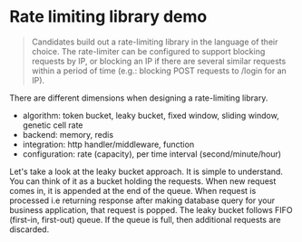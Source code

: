 # Rate limiting library demo

> Candidates build out a rate-limiting library in the language of their choice. The rate-limiter can be configured to support blocking requests by IP, or blocking an IP if there are several similar requests within a period of time (e.g.: blocking POST requests to /login for an IP).

There are different dimensions when designing a rate-limiting library. 
- algorithm: token bucket, leaky bucket, fixed window, sliding window, genetic cell rate
- backend: memory, redis
- integration: http handler/middleware, function
- configuration: rate (capacity), per time interval (second/minute/hour)

Let's take a look at the leaky bucket approach. It is simple to understand. You can think of it as
a bucket holding the requests. When new request comes in, it is appended at the end of the queue. When request is
processed i.e returning response after making database query for your business application, that request is popped. 
The leaky bucket follows FIFO (first-in, first-out) queue. If the queue is full, then additional requests are discarded.

